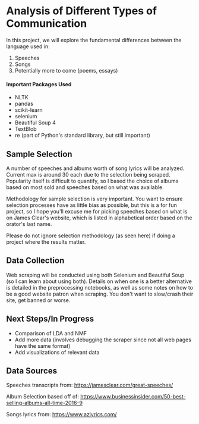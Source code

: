 # Analysis of Different Types of Communication
In this project, we will explore the fundamental differences between the language used in:
1. Speeches
2. Songs
3. Potentially more to come (poems, essays)

#### Important Packages Used
* NLTK 
* pandas
* scikit-learn
* selenium
* Beautiful Soup 4
* TextBlob
* re (part of Python's standard library, but still important)

## Sample Selection
A number of speeches and albums worth of song lyrics will be analyzed. Current max is around 30 each due to the selection being scraped.
Popularity itself is difficult to quantify, so I based the choice of albums based on most sold and speeches based on what was available.

Methodology for sample selection is very important. You want to ensure selection processes have as little bias as possible, but this is a for fun project, so I hope you'll excuse me for picking speeches based on what is on James Clear's website, which is listed in alphabetical order based on the orator's last name.

Please do not ignore selection methodology (as seen here) if doing a project where the results matter.

## Data Collection
Web scraping will be conducted using both Selenium and Beautiful Soup (so I can learn about using both). 
Details on when one is a better alternative is detailed in the preprocessing notebooks, as well as some notes on how to be a good website patron when scraping. You don't want to slow/crash their site, get banned or worse.

## Next Steps/In Progress
* Comparison of LDA and NMF
* Add more data (involves debugging the scraper since not all web pages have the same format)
* Add visualizations of relevant data

## Data Sources

Speeches transcripts from:
https://jamesclear.com/great-speeches/

Album Selection based off of:
https://www.businessinsider.com/50-best-selling-albums-all-time-2016-9

Songs lyrics from:
https://www.azlyrics.com/

